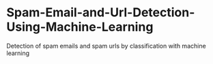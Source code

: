 # Spam-Email-and-Url-Detection-Using-Machine-Learning
 Detection of spam emails and spam urls by classification with machine learning
